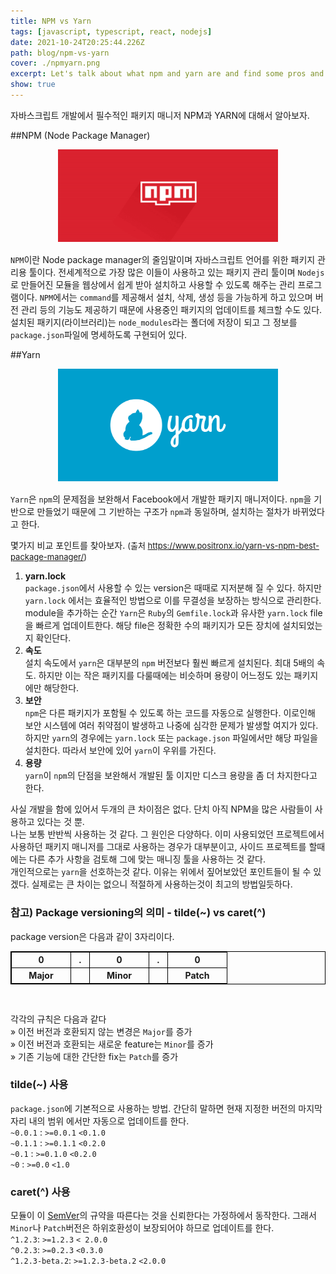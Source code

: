 ```yaml
---
title: NPM vs Yarn 
tags: [javascript, typescript, react, nodejs]
date: 2021-10-24T20:25:44.226Z
path: blog/npm-vs-yarn
cover: ./npmyarn.png
excerpt: Let's talk about what npm and yarn are and find some pros and cons between them.
show: true
---
```

자바스크립트 개발에서 필수적인 패키지 매니저 NPM과 YARN에 대해서 알아보자.

##NPM (Node Package Manager)
<div style="width: 70%;margin-bottom: 15px; margin-left:auto; margin-right: auto;">
  <img src="./npm.png" />
</div>

`NPM`이란 Node package manager의 줄임말이며 자바스크립트 언어를 위한 패키지 관리용 툴이다. 전세계적으로 가장 많은 이들이 사용하고 있는 패키지 관리 툴이며 `Nodejs`로 만들어진 모듈을 웹상에서 쉽게 받아 설치하고 사용할 수 있도록 해주는 관리 프로그램이다. `NPM`에서는 `command`를 제공해서 설치, 삭제, 생성 등을 가능하게 하고 있으며 버전 관리 등의 기능도 제공하기 때문에 사용중인 패키지의 업데이트를 체크할 수도 있다. 설치된 패키지(라이브러리)는 `node_modules`라는 폴더에 저장이 되고 그 정보를 `package.json`파일에 명세하도록 구현되어 있다.

##Yarn
<div style="width: 70%;margin-bottom: 15px; margin-left:auto; margin-right: auto;">
  <img src="./yarn.png" />
</div>

`Yarn`은 `npm`의 문제점을 보완해서 Facebook에서 개발한 패키지 매니저이다. `npm`을 기반으로 만들었기 때문에 그 기반하는 구조가 `npm`과 동일하며, 설치하는 절차가 바뀌었다고 한다.


몇가지 비교 포인트를 찾아보자. <span style="font-size:13px">(출처 https://www.positronx.io/yarn-vs-npm-best-package-manager/) </span>

1. <b>yarn.lock</b>   
`package.json`에서 사용할 수 있는 version은 때때로 지저분해 질 수 있다. 하지만 `yarn.lock` 에서는 효율적인 방법으로 이를 무결성을 보장하는 방식으로 관리한다. module을 추가하는 순간 `Yarn`은 `Ruby`의 `Gemfile.lock`과 유사한 `yarn.lock` file을 빠르게 업데이트한다. 해당 file은 정확한 수의 패키지가 모든 장치에 설치되었는지 확인단다.
2. <b>속도</b>  
설치 속도에서 `yarn`은 대부분의 `npm` 버전보다 훨씬 빠르게 설치된다. 최대 5배의 속도. 하지만 이는 작은 패키지를 다룰때에는 비슷하며 용량이 어느정도 있는 패키지에만 해당한다.
3. <b>보안</b>  
`npm`은 다른 패키지가 포함될 수 있도록 하는 코드를 자동으로 실행한다. 이로인해 보안 시스템에 여러 취약점이 발생하고 나중에 심각한 문제가 발생할 여지가 있다. 하지만 `yarn`의 경우에는 `yarn.lock` 또는 `package.json` 파일에서만 해당 파일을 설치한다. 따라서 보안에 있어 `yarn`이 우위를 가진다.
4. <b>용량</b>  
`yarn`이 `npm`의 단점을 보완해서 개발된 툴 이지만 디스크 용량을 좀 더 차지한다고 한다.

사실 개발을 함에 있어서 두개의 큰 차이점은 없다. 단치 아직 NPM을 많은 사람들이 사용하고 있다는 것 뿐.  
나는 보통 반반씩 사용하는 것 같다. 그 원인은 다양하다. 이미 사용되었던 프로젝트에서 사용하던 패키지 매니저를 그대로 사용하는 경우가 대부분이고, 사이드 프로젝트를 할때에는 다른 추가 사항을 검토해 그에 맞는 매니징 툴을 사용하는 것 같다.  
개인적으로는 `yarn`을 선호하는것 같다. 이유는 위에서 짚어보았던 포인트들이 될 수 있겠다. 실제로는 큰 차이는 없으니 적절하게 사용하는것이 최고의 방법일듯하다.  



### 참고) Package versioning의 의미 - tilde(~) vs caret(^)
package version은 다음과 같이 3자리이다.  
<table style="border: 1px solid black;">
    <tr style="border: 1px solid black;">
        <th style="border: 1px solid black;width:80px;">0</th>
        <th style="border: 1px solid black;width:15px;">.</th>  
        <th style="border: 1px solid black;width:80px;">0</th>
        <th style="border: 1px solid black;width:15px;">.</th>
        <th style="border: 1px solid black;width:80px;">0</th>
    </tr>
    <tr>
        <th style="border: 1px solid black;">Major</th>
        <th style="border: 1px solid black;"></th>  
        <th style="border: 1px solid black;">Minor</th>
        <th style="border: 1px solid black;"></th>
        <th style="border: 1px solid black;">Patch</th>
    </tr>
</table>
<br/>

각각의 규칙은 다음과 같다   
» 이전 버전과 호환되지 않는 변경은 `Major`를 증가  
» 이전 버전과 호환되는 새로운 feature는 `Minor`를 증가  
» 기존 기능에 대한 간단한 fix는 `Patch`를 증가  

### tilde(~) 사용
`package.json`에 기본적으로 사용하는 방법. 간단히 말하면 현재 지정한 버전의 마지막 자리 내의 범위 에서만 자동으로 업데이트를 한다.  
`~0.0.1` : `>=0.0.1`  `<0.1.0`  
`~0.1.1` : `>=0.1.1`  `<0.2.0`  
`~0.1`   : `>=0.1.0`  `<0.2.0`  
`~0`     : `>=0.0`    `<1.0`  

### caret(^) 사용
모듈이 이 [SemVer](https://semver.org/)의 규약을 따른다는 것을 신뢰한다는 가정하에서 동작한다. 그래서 `Minor`나 `Patch`버전은 하위호환성이 보장되어야 하므로 업데이트를 한다.  
`^1.2.3`: `>=1.2.3` `< 2.0.0`  
`^0.2.3`: `>=0.2.3` `<0.3.0`  
`^1.2.3-beta.2`: `>=1.2.3-beta.2` `<2.0.0`  
